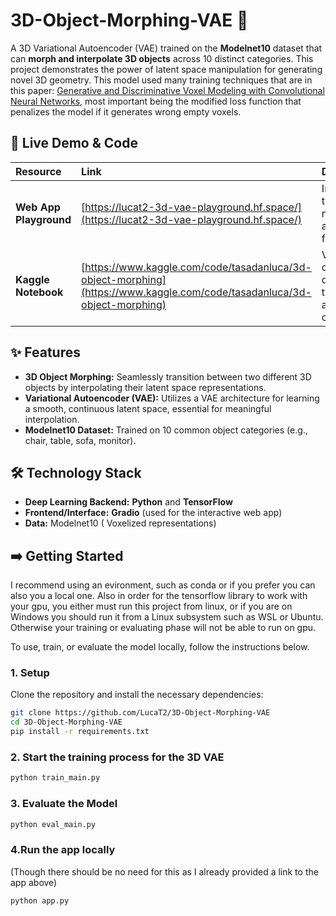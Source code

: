 # 3D-Object-Morphing-VAE 🤖

A 3D Variational Autoencoder (VAE) trained on the **Modelnet10** dataset that can **morph and interpolate 3D objects** across 10 distinct categories. This project demonstrates the power of latent space manipulation for generating novel 3D geometry. This model used many training techniques that are in this paper: [Generative and Discriminative Voxel Modeling with Convolutional Neural Networks](https://arxiv.org/abs/1608.04236), most important being the modified loss function that penalizes the model if it generates wrong empty voxels.

## 🚀 Live Demo & Code

| Resource | Link | Description |
| :--- | :--- | :--- |
| **Web App Playground** | [https://lucat2-3d-vae-playground.hf.space/](https://lucat2-3d-vae-playground.hf.space/) | Interact with the trained model using a **Gradio** frontend. |
| **Kaggle Notebook** | [https://www.kaggle.com/code/tasadanluca/3d-object-morphing](https://www.kaggle.com/code/tasadanluca/3d-object-morphing) | View the complete development, training, and analysis code. |

## ✨ Features

* **3D Object Morphing:** Seamlessly transition between two different 3D objects by interpolating their latent space representations.
* **Variational Autoencoder (VAE):** Utilizes a VAE architecture for learning a smooth, continuous latent space, essential for meaningful interpolation.
* **Modelnet10 Dataset:** Trained on 10 common object categories (e.g., chair, table, sofa, monitor).

## 🛠️ Technology Stack

* **Deep Learning Backend:** **Python** and **TensorFlow**
* **Frontend/Interface:** **Gradio** (used for the interactive web app)
* **Data:** Modelnet10 ( Voxelized representations)

## ➡️ Getting Started

I recommend using an evironment, such as conda or if you prefer you can also you a local one. Also in order for the tensorflow library to work with your gpu, you either must
run this project from linux, or if you are on Windows you should run it from a Linux subsystem such as WSL or Ubuntu. Otherwise your training or evaluating phase will not be able to run on gpu.

To use, train, or evaluate the model locally, follow the instructions below. 

### 1. Setup

Clone the repository and install the necessary dependencies:

```bash
git clone https://github.com/LucaT2/3D-Object-Morphing-VAE
cd 3D-Object-Morphing-VAE
pip install -r requirements.txt
```

### 2. Start the training process for the 3D VAE
```bash
python train_main.py
```
### 3. Evaluate the Model
```bash
python eval_main.py
```

### 4.Run the app locally 
(Though there should be no need for this as I already provided a link to the app above)
```bash
python app.py
```
